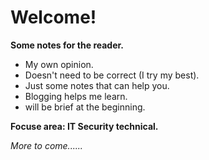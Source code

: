 # Welcome!

**Some notes for the reader.**
- My own opinion.
- Doesn't need to be correct (I try my best).
- Just some notes that can help you.
- Blogging helps me learn. 
- will be brief at the beginning. 

**Focuse area: IT Security technical.**

_More to come......_

